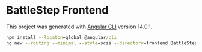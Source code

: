 # BattleStep Frontend

This project was generated with [Angular CLI](https://github.com/angular/angular-cli) version 14.0.1.

```cmd
npm install --locaton=global @angular/cli
ng new --routing --minimal --style=scss --directory=frontend BattleStep
```
